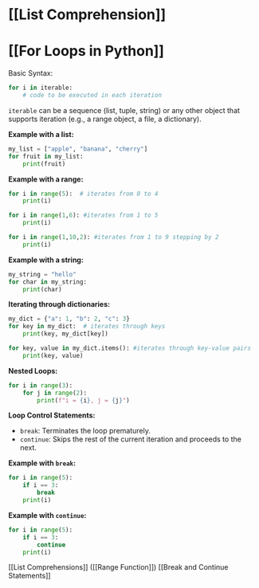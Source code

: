 # [[List Comprehension]]
# [[For Loops in Python]] 
Basic Syntax:

```python
for i in iterable:
    # code to be executed in each iteration
```

`iterable` can be a sequence (list, tuple, string) or any other object that supports iteration (e.g., a range object, a file, a dictionary).


**Example with a list:**

```python
my_list = ["apple", "banana", "cherry"]
for fruit in my_list:
    print(fruit)
```

**Example with a range:**

```python
for i in range(5):  # iterates from 0 to 4
    print(i)

for i in range(1,6): #iterates from 1 to 5
    print(i)

for i in range(1,10,2): #iterates from 1 to 9 stepping by 2
    print(i)

```

**Example with a string:**

```python
my_string = "hello"
for char in my_string:
    print(char)
```

**Iterating through dictionaries:**

```python
my_dict = {"a": 1, "b": 2, "c": 3}
for key in my_dict:  # iterates through keys
    print(key, my_dict[key])

for key, value in my_dict.items(): #iterates through key-value pairs
    print(key, value)
```

**Nested Loops:**

```python
for i in range(3):
    for j in range(2):
        print(f"i = {i}, j = {j}")
```

**Loop Control Statements:**

* `break`:  Terminates the loop prematurely.
* `continue`: Skips the rest of the current iteration and proceeds to the next.


**Example with `break`:**

```python
for i in range(5):
    if i == 3:
        break
    print(i)
```

**Example with `continue`:**

```python
for i in range(5):
    if i == 3:
        continue
    print(i)
```

[[List Comprehensions]]  ([[Range Function]]) [[Break and Continue Statements]]
